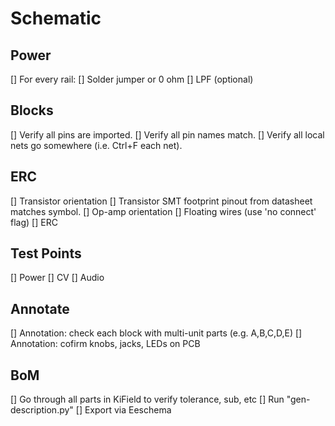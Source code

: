 # Schematic

## Power
[] For every rail:
  [] Solder jumper or 0 ohm
  [] LPF (optional)

## Blocks
[] Verify all pins are imported.
[] Verify all pin names match.
[] Verify all local nets go somewhere (i.e. Ctrl+F each net).

## ERC
[] Transistor orientation
  [] Transistor SMT footprint pinout from datasheet matches symbol.
[] Op-amp orientation 
[] Floating wires (use 'no connect' flag)
[] ERC

## Test Points
[] Power
[] CV
[] Audio

## Annotate
[] Annotation: check each block with multi-unit parts (e.g. A,B,C,D,E)
[] Annotation: cofirm knobs, jacks, LEDs on PCB

## BoM
[] Go through all parts in KiField to verify tolerance, sub, etc
[] Run "gen-description.py"
[] Export via Eeschema
